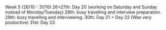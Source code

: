Week 5 (26/10 - 31/10)
26+27th: Day 20 (working on Saturday and Sunday instead of Monday/Tuesday)
28th: busy travelling and interview preparation.
29th: busy travelling and interviewing.
30th: Day 21 + Day 22 (Was very productive)
31st: Day 23 
